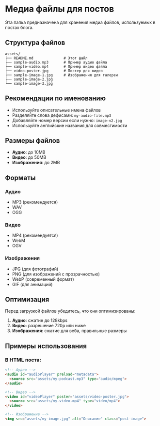 # Медиа файлы для постов

Эта папка предназначена для хранения медиа файлов, используемых в постах блога.

## Структура файлов

```
assets/
├── README.md              # Этот файл
├── sample-audio.mp3       # Пример аудио файла
├── sample-video.mp4       # Пример видео файла
├── video-poster.jpg       # Постер для видео
├── sample-image-1.jpg     # Изображения для галереи
├── sample-image-2.jpg
└── sample-image-3.jpg
```

## Рекомендации по именованию

- Используйте описательные имена файлов
- Разделяйте слова дефисами: `my-audio-file.mp3`
- Добавляйте номер версии если нужно: `image-v2.jpg`
- Используйте английские названия для совместимости

## Размеры файлов

- **Аудио**: до 10MB
- **Видео**: до 50MB  
- **Изображения**: до 2MB

## Форматы

### Аудио
- MP3 (рекомендуется)
- WAV
- OGG

### Видео
- MP4 (рекомендуется)
- WebM
- OGV

### Изображения
- JPG (для фотографий)
- PNG (для изображений с прозрачностью)
- WebP (современный формат)
- GIF (для анимаций)

## Оптимизация

Перед загрузкой файлов убедитесь, что они оптимизированы:

1. **Аудио**: сжатие до 128kbps
2. **Видео**: разрешение 720p или ниже
3. **Изображения**: сжатие для веба, правильные размеры

## Примеры использования

### В HTML поста:
```html
<!-- Аудио -->
<audio id="audioPlayer" preload="metadata">
  <source src="assets/my-podcast.mp3" type="audio/mpeg">
</audio>

<!-- Видео -->
<video id="videoPlayer" poster="assets/video-poster.jpg">
  <source src="assets/my-video.mp4" type="video/mp4">
</video>

<!-- Изображение -->
<img src="assets/my-image.jpg" alt="Описание" class="post-image">
``` 